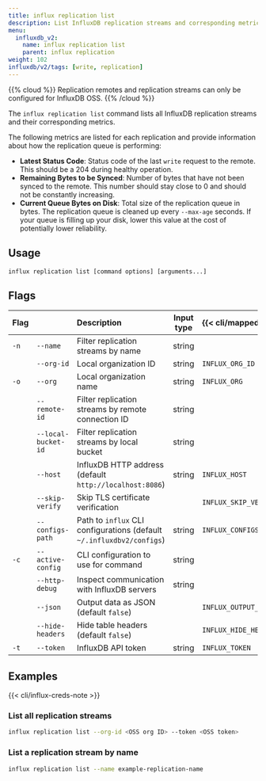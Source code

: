```yaml
---
title: influx replication list
description: List InfluxDB replication streams and corresponding metrics.
menu:
  influxdb_v2:
    name: influx replication list
    parent: influx replication
weight: 102
influxdb/v2/tags: [write, replication]
---
```


{{% cloud %}}
Replication remotes and replication streams can only be configured for InfluxDB OSS.
{{% /cloud %}}

The `influx replication list` command lists all InfluxDB replication streams and their corresponding metrics.

The following metrics are listed for each replication and provide information about how the replication queue is performing:

- **Latest Status Code**: Status code of the last `write` request to the remote.
  This should be a 204 during healthy operation.
- **Remaining Bytes to be Synced**: Number of bytes that have not been synced to the remote.
  This number should stay close to 0 and should not be constantly increasing.
- **Current Queue Bytes on Disk**: Total size of the replication queue in bytes.
  The replication queue is cleaned up every `--max-age` seconds.
  If your queue is filling up your disk, lower this value at the cost of potentially lower reliability.

## Usage

```
influx replication list [command options] [arguments...]
```

## Flags

| Flag |                     | Description                                                           | Input type | {{< cli/mapped >}}    |
| :--- | :------------------ | :-------------------------------------------------------------------- | :--------: | :-------------------- |
| `-n` | `--name`            | Filter replication streams by name                                    |   string   |                       |
|      | `--org-id`          | Local organization ID                                                 |   string   | `INFLUX_ORG_ID`       |
| `-o` | `--org`             | Local organization name                                               |   string   | `INFLUX_ORG`          |
|      | `--remote-id`       | Filter replication streams by remote connection ID                    |   string   |                       |
|      | `--local-bucket-id` | Filter replication streams by local bucket                            |   string   |                       |
|      | `--host`            | InfluxDB HTTP address (default `http://localhost:8086`)               |   string   | `INFLUX_HOST`         |
|      | `--skip-verify`     | Skip TLS certificate verification                                     |            | `INFLUX_SKIP_VERIFY`  |
|      | `--configs-path`    | Path to `influx` CLI configurations (default `~/.influxdbv2/configs`) |   string   | `INFLUX_CONFIGS_PATH` |
| `-c` | `--active-config`   | CLI configuration to use for command                                  |   string   |                       |
|      | `--http-debug`      | Inspect communication with InfluxDB servers                           |   string   |                       |
|      | `--json`            | Output data as JSON (default `false`)                                 |            | `INFLUX_OUTPUT_JSON`  |
|      | `--hide-headers`    | Hide table headers (default `false`)                                  |            | `INFLUX_HIDE_HEADERS` |
| `-t` | `--token`           | InfluxDB API token                                                    |   string   | `INFLUX_TOKEN`        |

## Examples

{{< cli/influx-creds-note >}}

### List all replication streams

```sh
influx replication list --org-id <OSS org ID> --token <OSS token>
```

### List a replication stream by name

```sh
influx replication list --name example-replication-name
```
